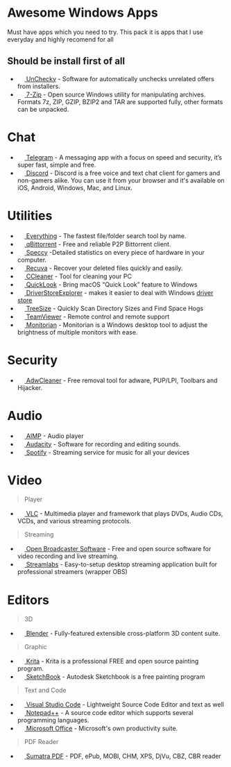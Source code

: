 # Awesome Windows Apps
Must have apps which you need to try. This pack it is apps that I use everyday and highly recomend for all

## Should be install first of all
- [<img src="https://unchecky.com/assets/ico/favicon.ico" height="16" /> UnChecky](https://unchecky.com/) - Software for automatically unchecks unrelated offers from installers.
- [<img src="https://www.7-zip.org/favicon.ico" height="16" /> 7-Zip](http://www.7-zip.org/) - Open source Windows utility for manipulating archives. Formats 7z, ZIP, GZIP, BZIP2 and TAR are supported fully, other formats can be unpacked.

# Chat
- [<img src="https://telegram.org/img/t_logo.png" width="16" height="16" /> Telegram](https://desktop.telegram.org/) - A messaging app with a focus on speed and security, it’s super fast, simple and free.
- [<img src="https://discordapp.com/assets/07dca80a102d4149e9736d4b162cff6f.ico" width="16" height="16" /> Discord](https://discordapp.com) - Discord is a free voice and text chat client for gamers and non-gamers alike. You can use it from your browser and it's available on iOS, Android, Windows, Mac, and Linux.

# Utilities
- [<img src="http://www.voidtools.com/favicon.ico" height="16" /> Everything](http://www.voidtools.com/) - The fastest file/folder search tool by name.
- [<img src="https://qbittorrent.org/favicon.ico" height="16" /> qBittorrent](https://qbittorrent.org/) - Free and reliable P2P Bittorrent client.
- [<img src="https://s1.pir.fm/pf/icon/sp_128.png" height="16" /> Speccy](https://www.piriform.com/speccy) -Detailed statistics on every piece of hardware in your computer.
- [<img src="https://s1.pir.fm/pf/icon/rc_128.png" height="16" /> Recuva](https://www.piriform.com/recuva) - Recover your deleted files quickly and easily.
- [<img src="https://s1.pir.fm/pf/icon/cc_128.png" height="16" /> CCleaner](https://www.piriform.com/ccleaner) - Tool for cleaning your PC
- [<img src="https://user-images.githubusercontent.com/1687847/29485863-8cd61b7c-84e2-11e7-97d5-eacc2ba10d28.png" height="16" /> QuickLook](https://github.com/QL-Win/QuickLook) - Bring macOS “Quick Look” feature to Windows
- [<img src="https://raw.githubusercontent.com/lostindark/DriverStoreExplorer/master/Rapr/icon.ico" height="16" /> DriverStoreExplorer](https://github.com/lostindark/DriverStoreExplorer) - makes it easier to deal with Windows [driver store](https://msdn.microsoft.com/en-us/library/ff544868(VS.85).aspx)
- [<img src="https://www.jam-software.com/img/icons/TreeSize-Icon-100.png" height="16" /> TreeSize](https://www.jam-software.com/treesize_free/) - Quickly Scan Directory Sizes and Find Space Hogs
- [<img src="https://www.teamviewer.com/favicon.ico" height="16" /> TeamViewer](https://www.teamviewer.com) - Remote control and remote support
- [<img src="https://store-images.s-microsoft.com/image/apps.32551.14453285281266867.d3aaa2bb-8ce7-4db4-bafc-9608916c0e79.6f3786ec-5089-4321-96c5-4ecbc33b28c6?mode=scale&q=90&h=270&w=270&background=%23262626" height="16" /> Monitorian](https://github.com/emoacht/Monitorian) - Monitorian is a Windows desktop tool to adjust the brightness of multiple monitors with ease.

# Security
- [<img src="https://content.toolslib.net/content/img/1-logos/d956f352-36a5-59f4-81cd-f5471ede836e.png?s=fdee2033a0a5ec759654450eab084f8a" height="16" /> AdwCleaner](https://toolslib.net/downloads/viewdownload/1-adwcleaner/) - Free removal tool for adware, PUP/LPI, Toolbars and Hijacker.

# Audio
- [<img src="http://www.aimp.ru/favicon.ico" height="16" /> AIMP](http://www.aimp.ru/) - Audio player
- [<img src="https://www.audacityteam.org/wp-content/uploads/2016/04/cropped-favicon-32x32.png" height="16" /> Audacity](http://audacityteam.org/) - Software for recording and editing sounds.
- [<img src="https://www.spotify.com/favicon.ico" height="16" /> Spotify](https://www.spotify.com) - Streaming service for music for all your devices

# Video
> Player
- [<img src="http://www.videolan.org/favicon.ico" height="16" /> VLC](http://www.videolan.org/vlc/index.html) - Multimedia player and framework that plays DVDs, Audio CDs, VCDs, and various streaming protocols.
> Streaming
- [<img src="https://obsproject.com/favicon.ico" height="16" /> Open Broadcaster Software](https://obsproject.com/) - Free and open source software for video recording and live streaming.
- [<img src="https://streamlabs.com/favicon.ico" height="16" /> Streamlabs](https://streamlabs.com/) - Easy-to-setup desktop streaming application built for professional streamers (wrapper OBS)

# Editors

> 3D
- [<img src="https://www.blender.org/favicon.ico" height="16" /> Blender](https://www.blender.org/) - Fully-featured extensible cross-platform 3D content suite.

> Graphic
- [<img src="https://krita.org/wp-content/themes/krita-org-theme/images/favicon.ico" height="16" /> Krita](https://krita.org/) - Krita is a professional FREE and open source painting program.
- [<img src="https://sketchbook.com/static/favicon.png" height="16" /> SketchBook](https://sketchbook.com/) - Autodesk Sketchbook is a free painting program

> Text and Code
- [<img src="https://code.visualstudio.com/favicon.ico" height="16" /> Visual Studio Code](https://code.visualstudio.com/) - Lightweight Source Code Editor and text as well
- [<img src="https://notepad-plus-plus.org/favicon.ico" height="16" /> Notepad++](https://notepad-plus-plus.org/) - A source code editor which supports several programming languages.
- [<img src="https://suk.officehome.msocdn.com/s/7047452e/Images/favicon_metro.ico" height="16" /> Microsoft Office](http://www.office.com) - Microsoft's own productivity suite.

> PDF Reader
- [<img src="https://www.sumatrapdfreader.org/favicon.ico" height="16" /> Sumatra PDF](http://www.sumatrapdfreader.org/free-pdf-reader.html) - PDF, ePub, MOBI, CHM, XPS, DjVu, CBZ, CBR reader



